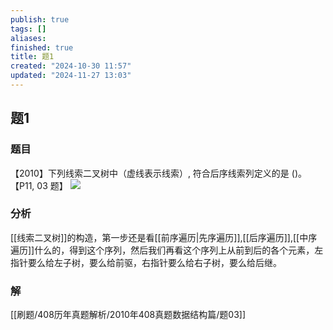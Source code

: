 ```yaml
---
publish: true
tags: []
aliases: 
finished: true
title: 题1
created: "2024-10-30 11:57"
updated: "2024-11-27 13:03"
---
```

## 题1
### 题目
【2010】下列线索二叉树中（虚线表示线索）, 符合后序线索列定义的是 ()。 【P11, 03 题】
![](https://img.hwenyi.tech/202410301901312.webp)
### 分析
[[线索二叉树]]的构造，第一步还是看[[前序遍历|先序遍历]],[[后序遍历]],[[中序遍历]]什么的，得到这个序列，然后我们再看这个序列上从前到后的各个元素，左指针要么给左子树，要么给前驱，右指针要么给右子树，要么给后继。
### 解
[[刷题/408历年真题解析/2010年408真题数据结构篇/题03]]